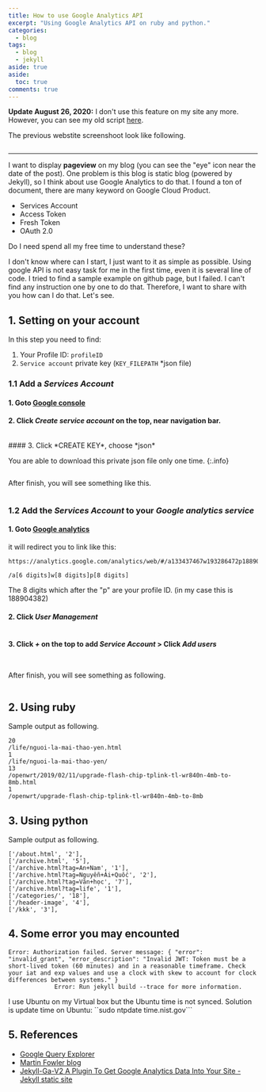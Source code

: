 ```yaml
---
title: How to use Google Analytics API
excerpt: "Using Google Analytics API on ruby and python."
categories:
  - blog
tags: 
  - blog
  - jekyll
aside: true
aside:
  toc: true
comments: true
---
```


**Update August 26, 2020:** I don't use this feature on my site any more. However, you can see my old script [here](https://github.com/tuyenld/tuyenld.github.io/blob/dev/_plugins/jekyll-ga-v2.rb).

The previous webstite screenshoot look like following.

<figure class="align-center">
  <img src="https://i.imgur.com/IjOjdmK.png" alt="">
</figure>

-------

I want to display **pageview** on my blog (you can see the "eye" icon near the date of the post). One problem is this blog is static blog (powered by Jekyll), so I think about use Google Analytics to do that. I found a ton of document, there are many keyword on Google Cloud Product.
* Services Account
* Access Token
* Fresh Token
* OAuth 2.0


Do I need spend all my free time to understand these?

I don't know where can I start, I just want to it as simple as possible.
Using google API is not easy task for me in the first time, even it is several line of code. I tried to find a sample example on github page, but I failed. I can't find any instruction one by one to do that. Therefore, I want to share with you how can I do that. Let's see.

## 1. Setting on your account
In this step you need to find:
1. Your Profile ID: `profileID`
2. `Service account` private key (`KEY_FILEPATH` \*json file)

### 1.1 Add a *Services Account*
#### 1. Goto [Google console](https://console.developers.google.com/iam-admin/serviceaccounts?supportedpurview=project)
#### 2. Click *Create service account* on the top, near navigation bar.
<figure class="align-center">
  <img src="{{ site.cloudinaryurl }}2019-07-06-how-to-use-google-analytics-api/add-service-acc.jpg" alt="">
</figure>
#### 3. Click *CREATE KEY*, choose *json*

You are able to download this private json file only one time.
{:.info}

<figure class="align-center">
  <img src="{{ site.cloudinaryurl }}2019-07-06-how-to-use-google-analytics-api/json-key-service-acc.jpg" alt="">
</figure>

After finish, you will see something like this.
<figure class="align-center">
  <img src="{{ site.cloudinaryurl }}2019-07-06-how-to-use-google-analytics-api/add-service-finish.jpg" alt="">
</figure>

### 1.2 Add the *Services Account* to your *Google analytics service*

#### 1. Goto [Google analytics](https://analytics.google.com/analytics/web/)
it will redirect you to link like this:
```
https://analytics.google.com/analytics/web/#/a133437467w193286472p188904382/admin/account/settings
```

```
/a[6 digits]w[8 digits]p[8 digits]
```
The 8 digits which after the "p" are your profile ID. (in my case this is 188904382)

#### 2. Click *User Management*
<figure class="align-center">
  <img src="{{ site.cloudinaryurl }}2019-07-06-how-to-use-google-analytics-api/add-service-acc-to-google-api-service.jpg" alt="">
</figure>

#### 3. Click *+* on the top to add *Service Account* > Click *Add users*
<figure class="align-center">
  <img src="{{ site.cloudinaryurl }}2019-07-06-how-to-use-google-analytics-api/click-plus-symbol-to-add-new-acc.jpg" alt="">
</figure>
<figure class="align-center">
  <img src="{{ site.cloudinaryurl }}2019-07-06-how-to-use-google-analytics-api/add-your-email.jpg" alt="">
</figure>

After finish, you will see something as following.
<figure class="align-center">
  <img src="{{ site.cloudinaryurl }}2019-07-06-how-to-use-google-analytics-api/add-service-acc-to-analytics-finish.jpg" alt="">
</figure>

## 2. Using ruby

<script src="https://gist.github.com/tuyenld/26e6c5f60b5d5963d16bfd5298a2d464.js?file=google-analytic.ru"></script>

Sample output as following.
```
20
/life/nguoi-la-mai-thao-yen.html
1
/life/nguoi-la-mai-thao-yen/
13
/openwrt/2019/02/11/upgrade-flash-chip-tplink-tl-wr840n-4mb-to-8mb.html
1
/openwrt/upgrade-flash-chip-tplink-tl-wr840n-4mb-to-8mb
```

## 3. Using python

<script src="https://gist.github.com/tuyenld/26e6c5f60b5d5963d16bfd5298a2d464.js?file=google-analytic.py"></script>

Sample output as following.
```
['/about.html', '2'],
['/archive.html', '5'],
['/archive.html?tag=An+Nam', '1'],
['/archive.html?tag=Nguyễn+Ái+Quốc', '2'],
['/archive.html?tag=Văn+học', '7'],
['/archive.html?tag=life', '1'],
['/categories/', '18'],
['/header-image', '4'],
['/kkk', '3'],
```

## 4. Some error you may encounted

```
Error: Authorization failed. Server message: { "error": "invalid_grant", "error_description": "Invalid JWT: Token must be a short-lived token (60 minutes) and in a reasonable timeframe. Check your iat and exp values and use a clock with skew to account for clock differences between systems." }
             Error: Run jekyll build --trace for more information.
```
I use Ubuntu on my Virtual box but the Ubuntu time is not synced. Solution is update time on Ubuntu: ``sudo ntpdate time.nist.gov```

## 5. References
- [Google Query Explorer](https://ga-dev-tools.appspot.com/query-explorer/?csw=1)
- [Martin Fowler blog](https://martinfowler.com/articles/command-line-google.html)
- [Jekyll-Ga-V2 A Plugin To Get Google Analytics Data Into Your Site - Jekyll static site](https://z3nth10n.net/en/2019/03/22/jekyll-ga-v2-plugin-to-get-google-analytics-data-into-your-site)